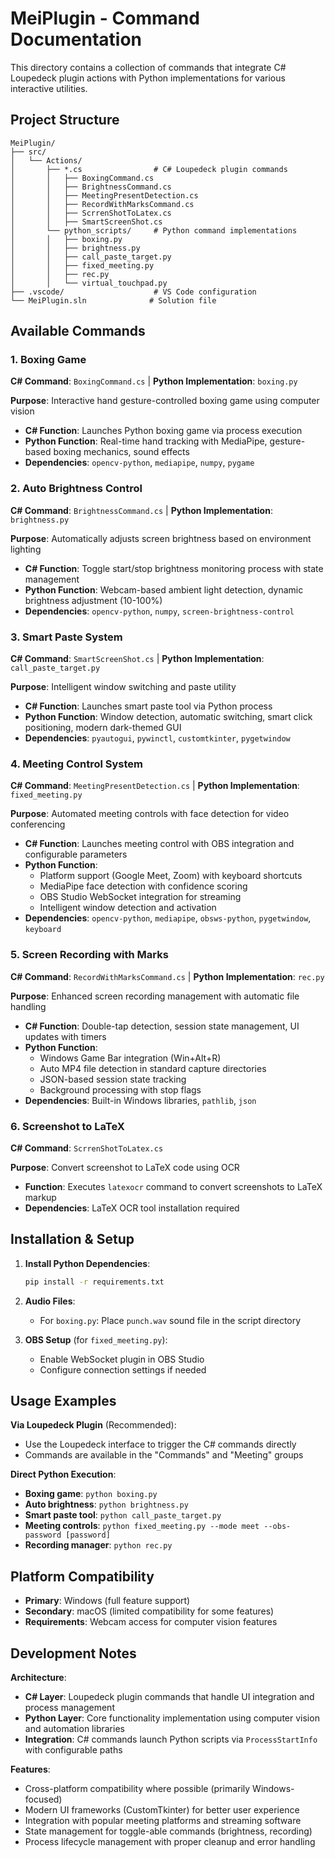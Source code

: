 # MeiPlugin - Command Documentation

This directory contains a collection of commands that integrate C# Loupedeck plugin actions with Python implementations for various interactive utilities.

## Project Structure

```
MeiPlugin/
├── src/
│   └── Actions/
│       ├── *.cs                # C# Loupedeck plugin commands
│       │   ├── BoxingCommand.cs
│       │   ├── BrightnessCommand.cs
│       │   ├── MeetingPresentDetection.cs
│       │   ├── RecordWithMarksCommand.cs
│       │   ├── ScrrenShotToLatex.cs
│       │   ├── SmartScreenShot.cs
│       └── python_scripts/     # Python command implementations
│       │   ├── boxing.py
│       │   ├── brightness.py
│       │   ├── call_paste_target.py
│       │   ├── fixed_meeting.py
│       │   ├── rec.py
│       │   └── virtual_touchpad.py
├── .vscode/                    # VS Code configuration
└── MeiPlugin.sln              # Solution file
```

## Available Commands

### 1. Boxing Game
**C# Command**: `BoxingCommand.cs` | **Python Implementation**: `boxing.py`

**Purpose**: Interactive hand gesture-controlled boxing game using computer vision
- **C# Function**: Launches Python boxing game via process execution
- **Python Function**: Real-time hand tracking with MediaPipe, gesture-based boxing mechanics, sound effects
- **Dependencies**: `opencv-python`, `mediapipe`, `numpy`, `pygame`

### 2. Auto Brightness Control
**C# Command**: `BrightnessCommand.cs` | **Python Implementation**: `brightness.py`

**Purpose**: Automatically adjusts screen brightness based on environment lighting
- **C# Function**: Toggle start/stop brightness monitoring process with state management
- **Python Function**: Webcam-based ambient light detection, dynamic brightness adjustment (10-100%)
- **Dependencies**: `opencv-python`, `numpy`, `screen-brightness-control`

### 3. Smart Paste System
**C# Command**: `SmartScreenShot.cs` | **Python Implementation**: `call_paste_target.py`

**Purpose**: Intelligent window switching and paste utility
- **C# Function**: Launches smart paste tool via Python process
- **Python Function**: Window detection, automatic switching, smart click positioning, modern dark-themed GUI
- **Dependencies**: `pyautogui`, `pywinctl`, `customtkinter`, `pygetwindow`

### 4. Meeting Control System
**C# Command**: `MeetingPresentDetection.cs` | **Python Implementation**: `fixed_meeting.py`

**Purpose**: Automated meeting controls with face detection for video conferencing
- **C# Function**: Launches meeting control with OBS integration and configurable parameters
- **Python Function**:
  - Platform support (Google Meet, Zoom) with keyboard shortcuts
  - MediaPipe face detection with confidence scoring
  - OBS Studio WebSocket integration for streaming
  - Intelligent window detection and activation
- **Dependencies**: `opencv-python`, `mediapipe`, `obsws-python`, `pygetwindow`, `keyboard`

### 5. Screen Recording with Marks
**C# Command**: `RecordWithMarksCommand.cs` | **Python Implementation**: `rec.py`

**Purpose**: Enhanced screen recording management with automatic file handling
- **C# Function**: Double-tap detection, session state management, UI updates with timers
- **Python Function**:
  - Windows Game Bar integration (Win+Alt+R)
  - Auto MP4 file detection in standard capture directories
  - JSON-based session state tracking
  - Background processing with stop flags
- **Dependencies**: Built-in Windows libraries, `pathlib`, `json`

### 6. Screenshot to LaTeX
**C# Command**: `ScrrenShotToLatex.cs`

**Purpose**: Convert screenshot to LaTeX code using OCR
- **Function**: Executes `latexocr` command to convert screenshots to LaTeX markup
- **Dependencies**: LaTeX OCR tool installation required

## Installation & Setup

1. **Install Python Dependencies**:
   ```bash
   pip install -r requirements.txt
   ```

2. **Audio Files**:
   - For `boxing.py`: Place `punch.wav` sound file in the script directory

3. **OBS Setup** (for `fixed_meeting.py`):
   - Enable WebSocket plugin in OBS Studio
   - Configure connection settings if needed

## Usage Examples

**Via Loupedeck Plugin** (Recommended):
- Use the Loupedeck interface to trigger the C# commands directly
- Commands are available in the "Commands" and "Meeting" groups

**Direct Python Execution**:
- **Boxing game**: `python boxing.py`
- **Auto brightness**: `python brightness.py`
- **Smart paste tool**: `python call_paste_target.py`
- **Meeting controls**: `python fixed_meeting.py --mode meet --obs-password [password]`
- **Recording manager**: `python rec.py`

## Platform Compatibility

- **Primary**: Windows (full feature support)
- **Secondary**: macOS (limited compatibility for some features)
- **Requirements**: Webcam access for computer vision features

## Development Notes

**Architecture**:
- **C# Layer**: Loupedeck plugin commands that handle UI integration and process management
- **Python Layer**: Core functionality implementation using computer vision and automation libraries
- **Integration**: C# commands launch Python scripts via `ProcessStartInfo` with configurable paths

**Features**:
- Cross-platform compatibility where possible (primarily Windows-focused)
- Modern UI frameworks (CustomTkinter) for better user experience
- Integration with popular meeting platforms and streaming software
- State management for toggle-able commands (brightness, recording)
- Process lifecycle management with proper cleanup and error handling